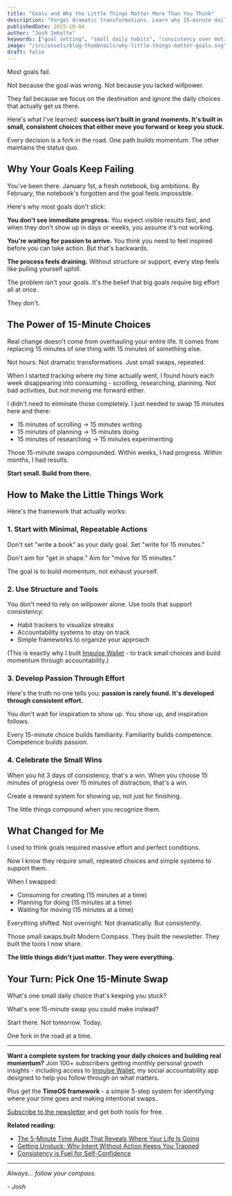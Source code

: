 ```yaml
---
title: "Goals and Why the Little Things Matter More Than You Think"
description: "Forget dramatic transformations. Learn why 15-minute daily choices create more lasting change than any grand resolution ever will."
publishedDate: 2025-10-04
author: "Josh Imholte"
keywords: ["goal setting", "small daily habits", "consistency over motivation", "why goals fail", "building momentum", "sustainable change"]
image: "/src/assets/blog-thumbnails/why-little-things-matter-goals.svg"
draft: false
---
```


Most goals fail.

Not because the goal was wrong. Not because you lacked willpower.

They fail because we focus on the destination and ignore the daily choices that actually get us there.

Here's what I've learned: **success isn't built in grand moments. It's built in small, consistent choices that either move you forward or keep you stuck.**

Every decision is a fork in the road. One path builds momentum. The other maintains the status quo.

## Why Your Goals Keep Failing

You've been there. January 1st, a fresh notebook, big ambitions. By February, the notebook's forgotten and the goal feels impossible.

Here's why most goals don't stick:

**You don't see immediate progress.** You expect visible results fast, and when they don't show up in days or weeks, you assume it's not working.

**You're waiting for passion to arrive.** You think you need to feel inspired before you can take action. But that's backwards.

**The process feels draining.** Without structure or support, every step feels like pulling yourself uphill.

The problem isn't your goals. It's the belief that big goals require big effort all at once.

They don't.

## The Power of 15-Minute Choices

Real change doesn't come from overhauling your entire life. It comes from replacing 15 minutes of one thing with 15 minutes of something else.

Not hours. Not dramatic transformations. Just small swaps, repeated.

When I started tracking where my time actually went, I found hours each week disappearing into consuming - scrolling, researching, planning. Not bad activities, but not moving me forward either.

I didn't need to eliminate those completely. I just needed to swap 15 minutes here and there:
- 15 minutes of scrolling → 15 minutes writing
- 15 minutes of planning → 15 minutes doing
- 15 minutes of researching → 15 minutes experimenting

Those 15-minute swaps compounded. Within weeks, I had progress. Within months, I had results.

**Start small. Build from there.**

## How to Make the Little Things Work

Here's the framework that actually works:

### 1. Start with Minimal, Repeatable Actions

Don't set "write a book" as your daily goal. Set "write for 15 minutes."

Don't aim for "get in shape." Aim for "move for 15 minutes."

The goal is to build momentum, not exhaust yourself.

### 2. Use Structure and Tools

You don't need to rely on willpower alone. Use tools that support consistency:
- Habit trackers to visualize streaks
- Accountability systems to stay on track
- Simple frameworks to organize your approach

(This is exactly why I built [Impulse Wallet](https://impulsewallet.themoderncompass.io/) - to track small choices and build momentum through accountability.)

### 3. Develop Passion Through Effort

Here's the truth no one tells you: **passion is rarely found. It's developed through consistent effort.**

You don't wait for inspiration to show up. You show up, and inspiration follows.

Every 15-minute choice builds familiarity. Familiarity builds competence. Competence builds passion.

### 4. Celebrate the Small Wins

When you hit 3 days of consistency, that's a win. When you choose 15 minutes of progress over 15 minutes of distraction, that's a win.

Create a reward system for showing up, not just for finishing.

The little things compound when you recognize them.

## What Changed for Me

I used to think goals required massive effort and perfect conditions.

Now I know they require small, repeated choices and simple systems to support them.

When I swapped:
- Consuming for creating (15 minutes at a time)
- Planning for doing (15 minutes at a time)
- Waiting for moving (15 minutes at a time)

Everything shifted. Not overnight. Not dramatically. But consistently.

Those small swaps built Modern Compass. They built the newsletter. They built the tools I now share.

**The little things didn't just matter. They were everything.**

## Your Turn: Pick One 15-Minute Swap

What's one small daily choice that's keeping you stuck?

What's one 15-minute swap you could make instead?

Start there. Not tomorrow. Today.

One fork in the road at a time.

---

**Want a complete system for tracking your daily choices and building real momentum?** Join 100+ subscribers getting monthly personal growth insights - including access to [Impulse Wallet](https://impulsewallet.themoderncompass.io/), my social accountability app designed to help you follow through on what matters.

Plus get the **TimeOS framework** - a simple 5-step system for identifying where your time goes and making intentional swaps.

[Subscribe to the newsletter](https://themoderncompass.io/newsletter) and get both tools for free.

**Related reading:**
- [The 5-Minute Time Audit That Reveals Where Your Life Is Going](/blog/five-minute-time-audit)
- [Getting Unstuck: Why Intent Without Action Keeps You Trapped](/blog/getting-unstuck-intent-action)
- [Consistency is Fuel for Self-Confidence](/blog/consistency-builds-self-confidence)

---

*Always... follow your compass.*

*- Josh*
